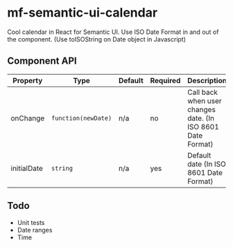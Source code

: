 #  mf-semantic-ui-calendar

Cool calendar in React for Semantic UI. Use ISO Date Format in and out of the component. (Use toISOString on Date object in Javascript)


## Component API

Property | Type | Default | Required | Description
-------- | ---- | ------- | -------- |-----------
onChange | `function(newDate)` | n/a | no | Call back when user changes date. (In ISO 8601 Date Format)
initialDate | `string` | n/a | yes | Default date (In ISO 8601 Date Format)


## Todo

- Unit tests
- Date ranges
- Time
